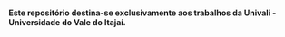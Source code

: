 #### Este repositório destina-se exclusivamente aos trabalhos da Univali - Universidade do Vale do Itajaí.
